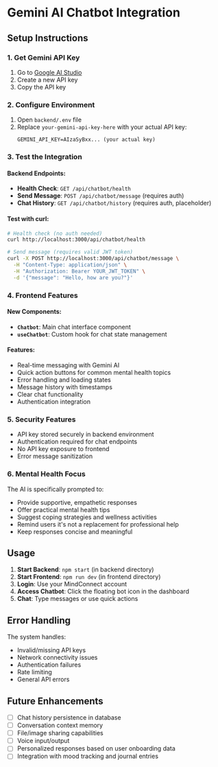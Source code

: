 # Gemini AI Chatbot Integration

## Setup Instructions

### 1. Get Gemini API Key

1. Go to [Google AI Studio](https://makersuite.google.com/app/apikey)
2. Create a new API key
3. Copy the API key

### 2. Configure Environment

1. Open `backend/.env` file
2. Replace `your-gemini-api-key-here` with your actual API key:
   ```
   GEMINI_API_KEY=AIzaSyBxx... (your actual key)
   ```

### 3. Test the Integration

#### Backend Endpoints:

- **Health Check**: `GET /api/chatbot/health`
- **Send Message**: `POST /api/chatbot/message` (requires auth)
- **Chat History**: `GET /api/chatbot/history` (requires auth, placeholder)

#### Test with curl:

```bash
# Health check (no auth needed)
curl http://localhost:3000/api/chatbot/health

# Send message (requires valid JWT token)
curl -X POST http://localhost:3000/api/chatbot/message \
  -H "Content-Type: application/json" \
  -H "Authorization: Bearer YOUR_JWT_TOKEN" \
  -d '{"message": "Hello, how are you?"}'
```

### 4. Frontend Features

#### New Components:

- **`Chatbot`**: Main chat interface component
- **`useChatbot`**: Custom hook for chat state management

#### Features:

- Real-time messaging with Gemini AI
- Quick action buttons for common mental health topics
- Error handling and loading states
- Message history with timestamps
- Clear chat functionality
- Authentication integration

### 5. Security Features

- API key stored securely in backend environment
- Authentication required for chat endpoints
- No API key exposure to frontend
- Error message sanitization

### 6. Mental Health Focus

The AI is specifically prompted to:

- Provide supportive, empathetic responses
- Offer practical mental health tips
- Suggest coping strategies and wellness activities
- Remind users it's not a replacement for professional help
- Keep responses concise and meaningful

## Usage

1. **Start Backend**: `npm start` (in backend directory)
2. **Start Frontend**: `npm run dev` (in frontend directory)
3. **Login**: Use your MindConnect account
4. **Access Chatbot**: Click the floating bot icon in the dashboard
5. **Chat**: Type messages or use quick actions

## Error Handling

The system handles:

- Invalid/missing API keys
- Network connectivity issues
- Authentication failures
- Rate limiting
- General API errors

## Future Enhancements

- [ ] Chat history persistence in database
- [ ] Conversation context memory
- [ ] File/image sharing capabilities
- [ ] Voice input/output
- [ ] Personalized responses based on user onboarding data
- [ ] Integration with mood tracking and journal entries
